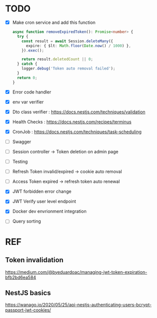 # TODO 

- [x] Make cron service and add this function
  ```typescript
  async function removeExpiredToken(): Promise<number> {
    try {
      const result = await Session.deleteMany({
        expire: { $lt: Math.floor(Date.now() / 1000) },
      }).exec();

      return result.deletedCount || 0;
    } catch {
      logger.debug('Token auto removal failed');
    }
    return 0;
  }
  ```
- [x] Error code handler
- [x] env var verifier
- [x] Dto class verifier : https://docs.nestjs.com/techniques/validation
- [x] Health Checks : https://docs.nestjs.com/recipes/terminus
- [x] CronJob : https://docs.nestjs.com/techniques/task-scheduling
- [ ] Swagger
- [ ] Session controller -> Token deletion on admin page
- [ ] Testing
- [ ] Refresh Token invalid/expired -> cookie auto removal
- [ ] Access Token expired -> refresh token auto renewal
- [x] JWT forbidden error change
- [x] JWT Verify user level endpoint
- [x] Docker dev envrionment integration
- [ ] Query sorting


# REF
## Token invalidation
https://medium.com/@byeduardoac/managing-jwt-token-expiration-bfb2bd6ea584

## NestJS basics
https://wanago.io/2020/05/25/api-nestjs-authenticating-users-bcrypt-passport-jwt-cookies/